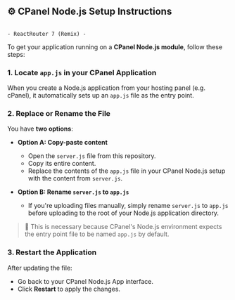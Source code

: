 ## ⚙️ CPanel Node.js Setup Instructions 
                                                                              - ReactRouter 7 (Remix) -

To get your application running on a **CPanel Node.js module**, follow these steps:

### 1. Locate `app.js` in your CPanel Application

When you create a Node.js application from your hosting panel (e.g. cPanel), it automatically sets up an `app.js` file as the entry point.

### 2. Replace or Rename the File

You have **two options**:

- **Option A: Copy-paste content**
  - Open the `server.js` file from this repository.
  - Copy its entire content.
  - Replace the contents of the `app.js` file in your CPanel Node.js setup with the content from `server.js`.

- **Option B: Rename `server.js` to `app.js`**
  - If you're uploading files manually, simply rename `server.js` to `app.js` before uploading to the root of your Node.js application directory.

> 🔁 This is necessary because CPanel's Node.js environment expects the entry point file to be named `app.js` by default.

### 3. Restart the Application

After updating the file:

- Go back to your CPanel Node.js App interface.
- Click **Restart** to apply the changes.
